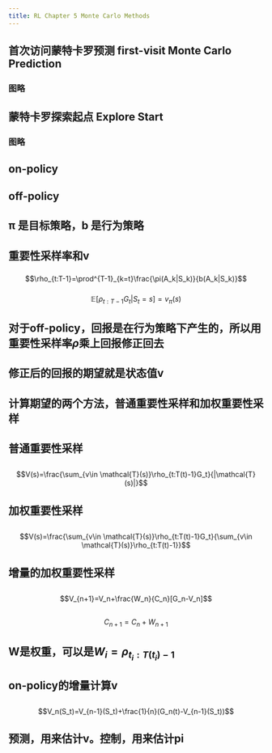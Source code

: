 ```yaml
---
title: RL Chapter 5 Monte Carlo Methods
---
```


## 首次访问蒙特卡罗预测 first-visit Monte Carlo Prediction
### 图略
## 蒙特卡罗探索起点 Explore Start
### 图略
## on-policy
## off-policy
## π 是目标策略，b 是行为策略
## 重要性采样率和v
###
$$\rho_{t:T-1}=\prod^{T-1}_{k=t}\frac{\pi(A_k|S_k)}{b(A_k|S_k)}$$
###
$$\mathbb{E}[\rho_{t:T-1}G_t|S_t=s]=v_\pi(s)$$
## 对于off-policy，回报是在行为策略下产生的，所以用重要性采样率$\rho$乘上回报修正回去
## 修正后的回报的期望就是状态值v
## 计算期望的两个方法，普通重要性采样和加权重要性采样
## 普通重要性采样
##
$$V(s)=\frac{\sum_{v\in \mathcal{T}(s)}\rho_{t:T(t)-1}G_t}{|\mathcal{T}(s)|}$$
## 加权重要性采样
##
$$V(s)=\frac{\sum_{v\in \mathcal{T}(s)}\rho_{t:T(t)-1}G_t}{\sum_{v\in \mathcal{T}(s)}\rho_{t:T(t)-1}}$$
## 增量的加权重要性采样
##
$$V_{n+1}=V_n+\frac{W_n}{C_n}[G_n-V_n]$$
##
$$C_{n+1}=C_n+W_{n+1}$$
## W是权重，可以是$W_i=\rho_{t_i:T(t_i)-1}$
## on-policy的增量计算v
##
$$V_n(S_t)=V_{n-1}(S_t)+\frac{1}{n}(G_n(t)-V_{n-1}(S_t))$$
## 预测，用来估计v。控制，用来估计pi
##
